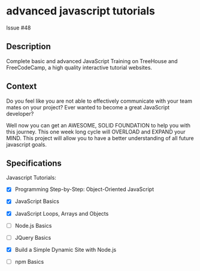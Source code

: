 # advanced javascript tutorials
Issue #48
## Description

Complete basic and advanced JavaScript Training on TreeHouse and FreeCodeCamp, a high quality interactive tutorial websites.
## Context

Do you feel like you are not able to effectively communicate with your team mates on your project? Ever wanted to become a great JavaScript developer? 

Well now you can get an AWESOME, SOLID FOUNDATION to help you with this journey. This one week long cycle will OVERLOAD and EXPAND your MIND. This project will allow you to have a better understanding of all future javascript goals. 

## Specifications

Javascript Tutorials:
- [X] Programming Step-by-Step: Object-Oriented JavaScript
- [X] JavaScript Basics
- [x] JavaScript Loops, Arrays and Objects
- [ ] Node.js Basics
- [ ] JQuery Basics
- [X] Build a Simple Dynamic Site with Node.js
- [ ] npm Basics


